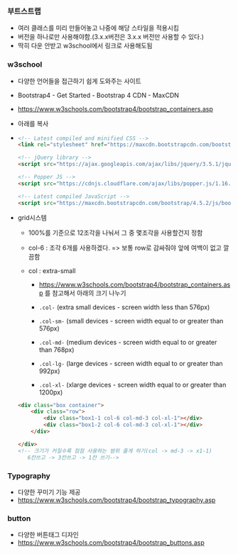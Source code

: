 ### 부트스트랩

- 여러 클래스를 미리 만들어놓고 나중에 해당 스타일을 적용시킴
- 버전을 하나로만 사용해야함.(3.x.x버전은 3.x.x 버전만 사용할 수 있다.)
- 딱히 다운 안받고  w3school에서 링크로 사용해도됨



### w3school

- 다양한 언어들을 접근하기 쉽게 도와주는 사이트

- Bootstrap4 - Get Started - Bootstrap 4 CDN - MaxCDN

- https://www.w3schools.com/bootstrap4/bootstrap_containers.asp

- 아래를 복사

- ```html
  <!-- Latest compiled and minified CSS -->
  <link rel="stylesheet" href="https://maxcdn.bootstrapcdn.com/bootstrap/4.5.2/css/bootstrap.min.css">
  
  <!-- jQuery library -->
  <script src="https://ajax.googleapis.com/ajax/libs/jquery/3.5.1/jquery.min.js"></script>
  
  <!-- Popper JS -->
  <script src="https://cdnjs.cloudflare.com/ajax/libs/popper.js/1.16.0/umd/popper.min.js"></script>
  
  <!-- Latest compiled JavaScript -->
  <script src="https://maxcdn.bootstrapcdn.com/bootstrap/4.5.2/js/bootstrap.min.js"></script>
  
  
  ```

- grid시스템

  - 100%를 기준으로 12조각을 나눠서 그 중 몇조각을 사용할건지 정함
  - col-6 : 조각 6개를 사용하겠다. => 보통  row로 감싸줘야 앞에 여백이 없고 깔끔함

  

  - col : extra-small

    - https://www.w3schools.com/bootstrap4/bootstrap_containers.asp 를 참고해서 아래의 크기 나누기
    - `.col-` (extra small devices - screen width less than 576px)

    - `.col-sm-` (small devices - screen width equal to or greater than 576px)

    - `.col-md-` (medium devices - screen width equal to or greater than 768px)

    - `.col-lg-` (large devices - screen width equal to or greater than 992px)

    - `.col-xl-` (xlarge devices - screen width equal to or greater than 1200px)

  ```html
  <div class="box container">
      <div class="row">
          <div class="box1-1 col-6 col-md-3 col-xl-1"></div>
          <div class="box1-2 col-6 col-md-3 col-xl-1"></div>
      </div>
  
  </div>
  <!-- 크기가 커질수록 점점 사용하는 범위 줄게 하기(col -> md-3 -> x1-1)
  	 6칸쓰고 -> 3칸쓰고 -> 1칸 쓰기-->
  ```

  

### Typography

- 다양한 꾸미기 기능 제공
- https://www.w3schools.com/bootstrap4/bootstrap_typography.asp



### button

- 다양한 버튼태그 디자인
- https://www.w3schools.com/bootstrap4/bootstrap_buttons.asp